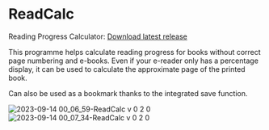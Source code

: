 # ReadCalc
Reading Progress Calculator: [Download latest release](https://github.com/Alsweider/ReadCalc/releases/latest)

This programme helps calculate reading progress for books without correct page numbering and e-books.
Even if your e-reader only has a percentage display, it can be used to calculate the approximate 
page of the printed book. 

Can also be used as a bookmark thanks to the integrated save function.

![2023-09-14 00_06_59-ReadCalc v 0 2 0](https://github.com/Alsweider/ReadCalc/assets/30653982/b83ef13d-1975-4fa0-9b25-aaf62ed378bb)
![2023-09-14 00_07_34-ReadCalc v 0 2 0](https://github.com/Alsweider/ReadCalc/assets/30653982/17e3139d-576e-48fe-9ece-d4c7278547bd)
